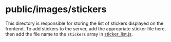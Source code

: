 # public/images/stickers

This directory is responsible for storing the list of stickers displayed on the frontend. To add stickers to the server, add the appropriate sticker file here, then add the file name to the `stickers` array in [sticker_list.js](../../js/sticker_list.js).